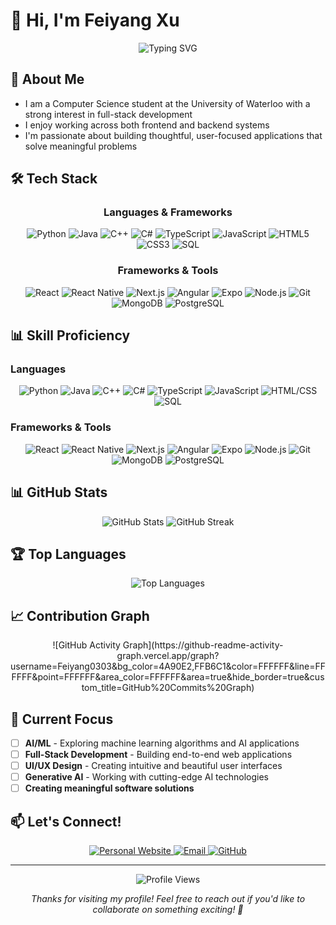 # 👋 Hi, I'm Feiyang Xu

<div align="center">
  <img src="https://readme-typing-svg.herokuapp.com?font=Fira+Code&weight=500&size=28&pause=1000&color=FFFFFF&center=true&vCenter=true&width=435&lines=Software+Developer;Problem+Solver;Tech+Enthusiast" alt="Typing SVG" />
</div>

## 🚀 About Me

- I am a Computer Science student at the University of Waterloo with a strong interest in full-stack development
- I enjoy working across both frontend and backend systems
- I'm passionate about building thoughtful, user-focused applications that solve meaningful problems

## 🛠️ Tech Stack

<div align="center">
  
### Languages & Frameworks
![Python](https://img.shields.io/badge/-Python-3776AB?style=for-the-badge&logo=python&logoColor=white)
![Java](https://img.shields.io/badge/-Java-ED8B00?style=for-the-badge&logo=java&logoColor=white)
![C++](https://img.shields.io/badge/-C++-00599C?style=for-the-badge&logo=c%2B%2B&logoColor=white)
![C#](https://img.shields.io/badge/-C%23-239120?style=for-the-badge&logo=c-sharp&logoColor=white)
![TypeScript](https://img.shields.io/badge/-TypeScript-3178C6?style=for-the-badge&logo=typescript&logoColor=white)
![JavaScript](https://img.shields.io/badge/-JavaScript-F7DF1E?style=for-the-badge&logo=javascript&logoColor=black)
![HTML5](https://img.shields.io/badge/-HTML5-E34F26?style=for-the-badge&logo=html5&logoColor=white)
![CSS3](https://img.shields.io/badge/-CSS3-1572B6?style=for-the-badge&logo=css3&logoColor=white)
![SQL](https://img.shields.io/badge/-SQL-4479A1?style=for-the-badge&logo=mysql&logoColor=white)

### Frameworks & Tools
![React](https://img.shields.io/badge/-React-61DAFB?style=for-the-badge&logo=react&logoColor=black)
![React Native](https://img.shields.io/badge/-React%20Native-61DAFB?style=for-the-badge&logo=react&logoColor=black)
![Next.js](https://img.shields.io/badge/-Next.js-000000?style=for-the-badge&logo=next.js&logoColor=white)
![Angular](https://img.shields.io/badge/-Angular-DD0031?style=for-the-badge&logo=angular&logoColor=white)
![Expo](https://img.shields.io/badge/-Expo-000020?style=for-the-badge&logo=expo&logoColor=white)
![Node.js](https://img.shields.io/badge/-Node.js-339933?style=for-the-badge&logo=node.js&logoColor=white)
![Git](https://img.shields.io/badge/-Git-F05032?style=for-the-badge&logo=git&logoColor=white)
![MongoDB](https://img.shields.io/badge/-MongoDB-47A248?style=for-the-badge&logo=mongodb&logoColor=white)
![PostgreSQL](https://img.shields.io/badge/-PostgreSQL-336791?style=for-the-badge&logo=postgresql&logoColor=white)

</div>

## 📊 Skill Proficiency

### Languages
<div align="center">
  
![Python](https://img.shields.io/badge/Python-90%25-3776AB?style=for-the-badge&logo=python&logoColor=white)
![Java](https://img.shields.io/badge/Java-85%25-ED8B00?style=for-the-badge&logo=java&logoColor=white)
![C++](https://img.shields.io/badge/C++-80%25-00599C?style=for-the-badge&logo=c%2B%2B&logoColor=white)
![C#](https://img.shields.io/badge/C%23-75%25-239120?style=for-the-badge&logo=c-sharp&logoColor=white)
![TypeScript](https://img.shields.io/badge/TypeScript-85%25-3178C6?style=for-the-badge&logo=typescript&logoColor=white)
![JavaScript](https://img.shields.io/badge/JavaScript-90%25-F7DF1E?style=for-the-badge&logo=javascript&logoColor=black)
![HTML/CSS](https://img.shields.io/badge/HTML/CSS-95%25-E34F26?style=for-the-badge&logo=html5&logoColor=white)
![SQL](https://img.shields.io/badge/SQL-80%25-4479A1?style=for-the-badge&logo=mysql&logoColor=white)

</div>

### Frameworks & Tools
<div align="center">
  
![React](https://img.shields.io/badge/React-85%25-61DAFB?style=for-the-badge&logo=react&logoColor=black)
![React Native](https://img.shields.io/badge/React%20Native-75%25-61DAFB?style=for-the-badge&logo=react&logoColor=black)
![Next.js](https://img.shields.io/badge/Next.js-80%25-000000?style=for-the-badge&logo=next.js&logoColor=white)
![Angular](https://img.shields.io/badge/Angular-70%25-DD0031?style=for-the-badge&logo=angular&logoColor=white)
![Expo](https://img.shields.io/badge/Expo-75%25-000020?style=for-the-badge&logo=expo&logoColor=white)
![Node.js](https://img.shields.io/badge/Node.js-85%25-339933?style=for-the-badge&logo=node.js&logoColor=white)
![Git](https://img.shields.io/badge/Git-90%25-F05032?style=for-the-badge&logo=git&logoColor=white)
![MongoDB](https://img.shields.io/badge/MongoDB-80%25-47A248?style=for-the-badge&logo=mongodb&logoColor=white)
![PostgreSQL](https://img.shields.io/badge/PostgreSQL-75%25-336791?style=for-the-badge&logo=postgresql&logoColor=white)

</div>

## 📊 GitHub Stats

<div align="center">
  <img src="https://github-readme-stats.vercel.app/api?username=Feiyang0303&show_icons=true&theme=radical&hide_border=true&bg_color=4A90E2,FFB6C1&title_color=FFFFFF&text_color=FFFFFF&icon_color=FFFFFF" alt="GitHub Stats" />
  <img src="https://github-readme-streak-stats.herokuapp.com/?user=Feiyang0303&theme=radical&hide_border=true&background=4A90E2,FFB6C1&stroke=FFFFFF&ring=FFFFFF&fire=FFFFFF&currStreakNum=FFFFFF&currStreakLabel=FFFFFF&sideNums=FFFFFF&sideLabels=FFFFFF&dates=FFFFFF" alt="GitHub Streak" />
</div>

## 🏆 Top Languages

<div align="center">
  <img src="https://github-readme-stats.vercel.app/api/top-langs/?username=Feiyang0303&layout=compact&theme=radical&hide_border=true&bg_color=4A90E2,FFB6C1&title_color=FFFFFF&text_color=FFFFFF" alt="Top Languages" />
</div>

## 📈 Contribution Graph

<div align="center">
  ![GitHub Activity Graph](https://github-readme-activity-graph.vercel.app/graph?username=Feiyang0303&bg_color=4A90E2,FFB6C1&color=FFFFFF&line=FFFFFF&point=FFFFFF&area_color=FFFFFF&area=true&hide_border=true&custom_title=GitHub%20Commits%20Graph)
</div>

## 🎯 Current Focus

- [ ] **AI/ML** - Exploring machine learning algorithms and AI applications
- [ ] **Full-Stack Development** - Building end-to-end web applications
- [ ] **UI/UX Design** - Creating intuitive and beautiful user interfaces
- [ ] **Generative AI** - Working with cutting-edge AI technologies
- [ ] **Creating meaningful software solutions**

## 📫 Let's Connect!

<div align="center">
  <a href="https://fxu0303.ca/">
    <img src="https://img.shields.io/badge/-Personal%20Website-4A90E2?style=for-the-badge&logo=About.me&logoColor=white" alt="Personal Website" />
  </a>
  <a href="mailto:f82xu@uwaterloo.ca">
    <img src="https://img.shields.io/badge/-Email-D14836?style=for-the-badge&logo=gmail&logoColor=white" alt="Email" />
  </a>
  <a href="https://github.com/Feiyang0303">
    <img src="https://img.shields.io/badge/-GitHub-181717?style=for-the-badge&logo=github&logoColor=white" alt="GitHub" />
  </a>
</div>

---

<div align="center">
  <img src="https://komarev.com/ghpvc/?username=Feiyang0303&style=flat-square&color=FFFFFF" alt="Profile Views" />
  
  *Thanks for visiting my profile! Feel free to reach out if you'd like to collaborate on something exciting! 🚀*
</div>
